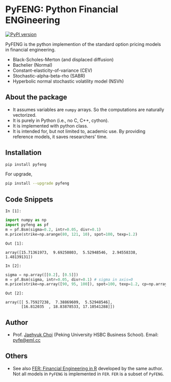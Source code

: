 # PyFENG: Python Financial ENGineering
[![PyPI version](https://badge.fury.io/py/pyfeng.svg)](https://pypi.org/project/pyfeng/)

PyFENG is the python implemention of the standard option pricing models in financial engineering.
  * Black-Scholes-Merton (and displaced diffusion)
  * Bachelier (Normal)
  * Constant-elasticity-of-variance (CEV)
  * Stochastic-alpha-beta-rho (SABR)
  * Hyperbolic normal stochastic volatility model (NSVh)

## About the package
* It assumes variables are `numpy` arrays. So the computations are naturally vectorized.
* It is purely in Python (i.e., no C, C++, cython). 
* It is implemented with python class.
* It is intended for, but not limited to, academic use. By providing reference models, it saves researchers' time. 

## Installation
```sh
pip install pyfeng
```
For upgrade,
```sh
pip install --upgrade pyfeng
```

## Code Snippets
`In [1]:`
```python
import numpy as np
import pyfeng as pf
m = pf.Bsm(sigma=0.2, intr=0.05, divr=0.1)
m.price(strike=np.arange(80, 121, 10), spot=100, texp=1.2)
```
`Out [1]:`
```
array([15.71361973,  9.69250803,  5.52948546,  2.94558338,  1.48139131])
```

`In [2]:`
```python
sigma = np.array([[0.2], [0.5]])
m = pf.Bsm(sigma, intr=0.05, divr=0.1) # sigma in axis=0
m.price(strike=np.array([90, 95, 100]), spot=100, texp=1.2, cp=np.array([-1,1,1]))
```
`Out [2]:`
```
array([[ 5.75927238,  7.38869609,  5.52948546],
       [16.812035  , 18.83878533, 17.10541288]])
```

## Author
* Prof. [Jaehyuk Choi](https://jaehyukchoi.net/phbs_en) (Peking University HSBC Business School). Email: pyfe@eml.cc

## Others
* See also [FER: Financial Engineering in R](https://cran.r-project.org/package=FER) developed by the same author.
Not all models in `PyFENG` is implemented in `FER`. `FER` is a subset of `PyFENG`. 
